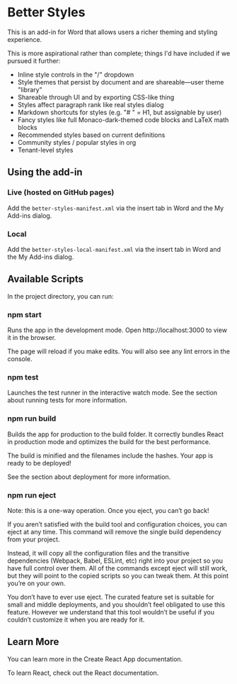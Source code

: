 # Better Styles

This is an add-in for Word that allows users a richer theming and styling experience.

This is more aspirational rather than complete; things I'd have included if we pursued it further:

- Inline style controls in the "\/" dropdown
- Style themes that persist by document and are shareable—user theme "library"
- Shareable through UI and by exporting CSS-like thing
- Styles affect paragraph rank like real styles dialog
- Markdown shortcuts for styles (e.g. "# " = H1, but assignable by user)
- Fancy styles like full Monaco-dark-themed code blocks and LaTeX math blocks
- Recommended styles based on current definitions
- Community styles / popular styles in org
- Tenant-level styles

## Using the add-in

### Live (hosted on GitHub pages)

Add the `better-styles-manifest.xml` via the insert tab in Word and the My Add-ins dialog.

### Local

Add the `better-styles-local-manifest.xml` via the insert tab in Word and the My Add-ins dialog.

## Available Scripts

In the project directory, you can run:

### npm start

Runs the app in the development mode.
Open http://localhost:3000 to view it in the browser.

The page will reload if you make edits.
You will also see any lint errors in the console.

### npm test

Launches the test runner in the interactive watch mode.
See the section about running tests for more information.

### npm run build

Builds the app for production to the build folder.
It correctly bundles React in production mode and optimizes the build for the best performance.

The build is minified and the filenames include the hashes.
Your app is ready to be deployed!

See the section about deployment for more information.

### npm run eject

Note: this is a one-way operation. Once you eject, you can’t go back!

If you aren’t satisfied with the build tool and configuration choices, you can eject at any time. This command will remove the single build dependency from your project.

Instead, it will copy all the configuration files and the transitive dependencies (Webpack, Babel, ESLint, etc) right into your project so you have full control over them. All of the commands except eject will still work, but they will point to the copied scripts so you can tweak them. At this point you’re on your own.

You don’t have to ever use eject. The curated feature set is suitable for small and middle deployments, and you shouldn’t feel obligated to use this feature. However we understand that this tool wouldn’t be useful if you couldn’t customize it when you are ready for it.

## Learn More

You can learn more in the Create React App documentation.

To learn React, check out the React documentation.
